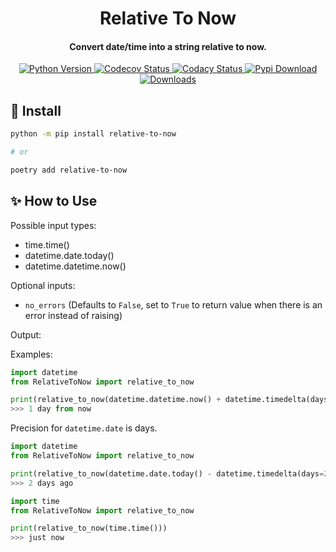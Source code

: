 
<h1 align="center">Relative To Now</h1>

<h4 align="center">Convert date/time into a string relative to now.</h4>

<p align="center">
  <a href="https://pypi.org/project/relative-to-now/">
    <img src="https://img.shields.io/badge/Python-3.6%20%7C%203.7%20%7C%203.8%20%7C%203.9-blue" alt="Python Version">
  </a>
  <a href="https://codecov.io/gh/Riverside-Healthcare/RelativeToNow">
    <img src="https://codecov.io/gh/Riverside-Healthcare/RelativeToNow/branch/master/graph/badge.svg?token=PHYGI9FI22" alt="Codecov Status">
  </a>
  <a href="https://www.codacy.com/gh/Riverside-Healthcare/RelativeToNow/dashboard?utm_source=github.com&amp;utm_medium=referral&amp;utm_content=Riverside-Healthcare/RelativeToNow&amp;utm_campaign=Badge_Grade">
    <img src="https://app.codacy.com/project/badge/Grade/2533c8838ffe4c6a82c889d6d98f2050" alt="Codacy Status">
  </a>
  <a href="https://pypi.org/project/relative-to-now/">
    <img src="https://badgen.net/pypi/v/relative-to-now" alt="Pypi Download">
  </a>
  <a href="https://pepy.tech/project/relative-to-now">
    <img src="https://static.pepy.tech/badge/relative-to-now" alt="Downloads">
  </a>
</p>


## 💾 Install

```sh
python -m pip install relative-to-now

# or

poetry add relative-to-now
```

## ✨ How to Use

Possible input types:

  * time.time()
  * datetime.date.today()
  * datetime.datetime.now()

Optional inputs:

  * ``no_errors`` (Defaults to ``False``, set to ``True`` to return value when there is an error instead of raising)

Output:
    <int> <unit> <text>

Examples:
```python
import datetime
from RelativeToNow import relative_to_now

print(relative_to_now(datetime.datetime.now() + datetime.timedelta(days=1)))
>>> 1 day from now
```

Precision for `datetime.date` is days.
```python
import datetime
from RelativeToNow import relative_to_now

print(relative_to_now(datetime.date.today() - datetime.timedelta(days=2)))
>>> 2 days ago
```

```python
import time
from RelativeToNow import relative_to_now

print(relative_to_now(time.time()))
>>> just now
```
